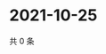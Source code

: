 # 2021-10-25

共 0 条

<!-- BEGIN WEIBO -->
<!-- 最后更新时间 Mon Oct 25 2021 21:20:20 GMT+0800 (China Standard Time) -->

<!-- END WEIBO -->

